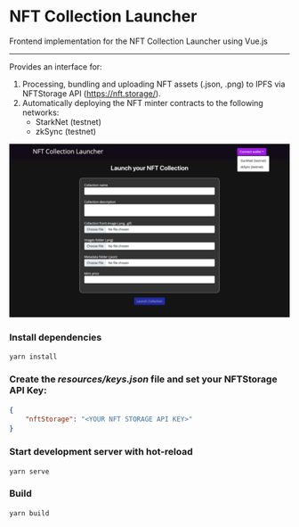 # NFT Collection Launcher
Frontend implementation for the NFT Collection Launcher using Vue.js

---

Provides an interface for:

1. Processing, bundling and uploading NFT assets (.json, .png) to IPFS via NFTStorage API (https://nft.storage/). 
2. Automatically deploying the NFT minter contracts to the following networks:
   - StarkNet (testnet)
   - zkSync (testnet)


![NFT Collection Launcher](/nft-collection-launcher.png?raw=true "NFT Collection Launcher")

### Install dependencies

```shell
yarn install
```

### Create the *resources/keys.json* file and set your NFTStorage API Key:

```json
{
    "nftStorage": "<YOUR NFT STORAGE API KEY>"
}
```

### Start development server with hot-reload

```shell
yarn serve
```


### Build

```shell
yarn build
```
